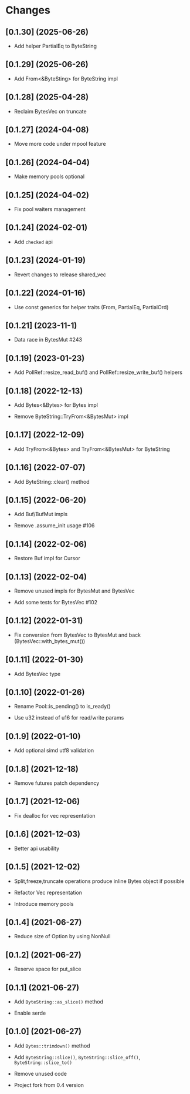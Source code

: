 # Changes

## [0.1.30] (2025-06-26)

* Add helper PartialEq to ByteString

## [0.1.29] (2025-06-26)

* Add From<&ByteSting> for ByteString impl

## [0.1.28] (2025-04-28)

* Reclaim BytesVec on truncate

## [0.1.27] (2024-04-08)

* Move more code under mpool feature

## [0.1.26] (2024-04-04)

* Make memory pools optional

## [0.1.25] (2024-04-02)

* Fix pool waiters management

## [0.1.24] (2024-02-01)

* Add `checked` api

## [0.1.23] (2024-01-19)

* Revert changes to release shared_vec

## [0.1.22] (2024-01-16)

* Use const generics for helper traits (From, PartialEq, PartialOrd)

## [0.1.21] (2023-11-1)

* Data race in BytesMut #243

## [0.1.19] (2023-01-23)

* Add PollRef::resize_read_buf() and PollRef::resize_write_buf() helpers

## [0.1.18] (2022-12-13)

* Add Bytes<&Bytes> for Bytes impl

* Remove ByteString::TryFrom<&BytesMut> impl

## [0.1.17] (2022-12-09)

* Add TryFrom<&Bytes> and TryFrom<&BytesMut> for ByteString

## [0.1.16] (2022-07-07)

* Add ByteString::clear() method

## [0.1.15] (2022-06-20)

* Add Buf/BufMut impls

* Remove .assume_init usage #106

## [0.1.14] (2022-02-06)

* Restore Buf impl for Cursor

## [0.1.13] (2022-02-04)

* Remove unused impls for BytesMut and BytesVec

* Add some tests for BytesVec #102

## [0.1.12] (2022-01-31)

* Fix conversion from BytesVec to BytesMut and back (BytesVec::with_bytes_mut())

## [0.1.11] (2022-01-30)

* Add BytesVec type

## [0.1.10] (2022-01-26)

* Rename Pool::is_pending() to is_ready()

* Use u32 instead of u16 for read/write params

## [0.1.9] (2022-01-10)

* Add optional simd utf8 validation

## [0.1.8] (2021-12-18)

* Remove futures patch dependency

## [0.1.7] (2021-12-06)

* Fix dealloc for vec representation

## [0.1.6] (2021-12-03)

* Better api usability

## [0.1.5] (2021-12-02)

* Split,freeze,truncate operations produce inline Bytes object if possible

* Refactor Vec representation

* Introduce memory pools

## [0.1.4] (2021-06-27)

* Reduce size of Option<Bytes> by using NonNull

## [0.1.2] (2021-06-27)

* Reserve space for put_slice

## [0.1.1] (2021-06-27)

* Add `ByteString::as_slice()` method

* Enable serde

## [0.1.0] (2021-06-27)

* Add `Bytes::trimdown()` method

* Add `ByteString::slice()`, `ByteString::slice_off()`, `ByteString::slice_to()`

* Remove unused code

* Project fork from 0.4 version
